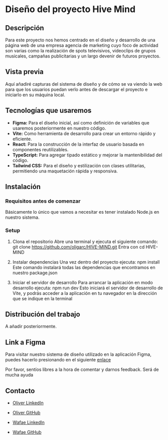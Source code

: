 # Diseño del proyecto Hive Mind

## Descripción

Para este proyecto nos hemos centrado en el diseño y desarrollo de una página web de una empresa agencia de marketing cuyo foco de actividad son varias como la realización de spots televisivos, videoclips de grupos musicales, campañas publicitarias y un largo devenir de futuros proyectos.

## Vista previa

Aquí añadiré capturas del sistema de diseño y de cómo se va viendo la web para que los usuarios puedan verlo antes de descargar el proyecto e iniciarlo en su máquina local.

## Tecnologías que usaremos

- **Figma:** Para el diseño inicial, así como definición de variables que usaremos posteriormente en nuestro código.
- **Vite:** Como herramienta de desarrollo para crear un entorno rápido y eficiente.  
- **React:** Para la construcción de la interfaz de usuario basada en componentes reutilizables.  
- **TypeScript:** Para agregar tipado estático y mejorar la mantenibilidad del código.  
- **Tailwind CSS:** Para el diseño y estilización con clases utilitarias, permitiendo una maquetación rápida y responsiva.

## Instalación

### Requisitos antes de comenzar

Básicamente lo único que vamos a necesitar es tener instalado Node.js en nuestro sistema.

### Setup

1. Clona el repositorio
   Abre una terminal y ejecuta el siguiente comando:
   git clone https://github.com/oligarc/HIVE-MIND.git
   Entra con cd HIVE-MIND

2. Instalar dependencias
   Una vez dentro del proyecto ejecuta:
   npm install
   Este comando instalará todas las dependencias que encontramos en nuestro package.json

3. Iniciar el servidor de desarrollo
   Para arrancar la aplicación en modo desarrollo ejecuta:
   npm run dev
   Esto iniciará el servidor de desarrollo de Vite, y podrás acceder a la aplicación en tu navegador en la dirección que se indique en la terminal

## Distribución del trabajo

A añadir posteriormente.

## Link a Figma

Para visitar nuestro sistema de diseño utilizado en la aplicación Figma, puedes hacerlo presionando en el siguiente [enlace](https://www.figma.com/design/bdIZ0pCiOjnAjmVeC2xeO0/BOCETO-interfaces-hive-mind?node-id=48-2&p=f&t=mzS2Sx5OuNGslpnN-0)

Por favor, sentíos libres a la hora de comentar y darnos feedback. Será de mucha ayuda

## Contacto

- [Oliver LinkedIn](https://www.linkedin.com/in/%C3%B3liver-garc%C3%ADa-rodr%C3%ADguez/)
- [Oliver GitHub](https://github.com/oligarc)

- [Wafae LinkedIn]()
- [Wafae GitHub](https://github.com/wafaes)
